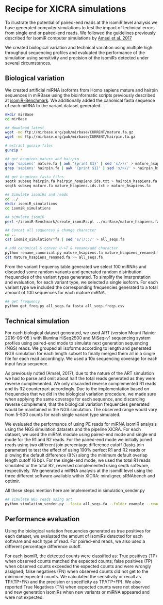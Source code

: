 # Recipe for XICRA simulations

To illustrate the potential of paired-end reads at the isomiR level analysis we have generated computer simulations to test the impact of technical errors from single end or paired-end reads. We followed the guidelines previously described for isomiR computer simulations by [Amsel et al. 2017](https://bmcbioinformatics.biomedcentral.com/articles/10.1186/s12859-017-1772-z)

We created biological variation and technical variation using multiple high throughput sequencing profiles and evaluated the performance of the simulation using sensitivity and precision of the isomiRs detected under several circumstances. 

## Biological variation

We created artificial miRNA isoforms from Homo sapiens mature and hairpin sequences in miRBase using the bioinformatic scripts previously described at [isomiR-Benchmark](https://github.com/DanielAmsel/isomiR-Benchmark). We additionally added the canonical fasta sequence of each miRNA to the variant dataset generated. 

```sh
mkdir mirBase
cd mirBase

## download latest
wget -nd ftp://mirbase.org/pub/mirbase/CURRENT/mature.fa.gz
wget -nd ftp://mirbase.org/pub/mirbase/CURRENT/hairpin.fa.gz

# extract gunzip files
gunzip *

## get hsapiens mature and hairpin
grep 'sapiens' mature.fa | awk '{print $1}' | sed 's/>//' > mature_hsapiens.ids.txt
grep 'sapiens' hairpin.fa | awk '{print $1}' | sed 's/>//' > hairpin_hsapiens.ids.txt

## get hsapiens fasta files
seqtk subseq hairpin.fa hairpin_hsapiens.ids.txt > hairpin_hsapiens.fa
seqtk subseq mature.fa mature_hsapiens.ids.txt > mature_hsapiens.fa

## Simulate isomiRs and reads
cd ../
mkdir isomiR_simulations
cd isomiR_simulations

## simulate isomiR
perl ~/isomiR-Benchmark/create_isomiRs.pl ../mirBase/mature_hsapiens.fa ../mirBase/hairpin_hsapiens.fa

## Concat all sequences & change character
cd ..
cat isomiR_simulation/*fa | sed 's/|/::/' > all_seqs.fa

# add canonical & conver U->T & rename/add character
python rename_canonical.py mature_hsapiens.fa mature_hsapiens_renamed.fa
cat mature_hsapiens_renamed.fa >> all_seqs.fa


```

From the variant frequency table generated we select 100 miRNAs and discarded some random variants and generated random distribution frequencies of the variant types generated. To simplify the interpretation and evaluation, for each variant type, we selected a single isoform. For each variant type we included the corresponding frequencies generated to a total amount of 100 sequences for each mature miRNA. 

```sh
## get frequency
python get_freq.py all_seqs.fa fasta all_seqs.freqs.csv
```

## Technical simulation

For each biological dataset generated, we used ART (version Mount Rainier 2016–06-05 ) with Illumina HiSeq2500 and MiSeq-v1 sequencing system profiles using paired-end mode to simulate next generation sequencing (NGS) reads. We grouped all isoforms according to length and generated NGS simulation for each length subset to finally merged them all in a single file for each read accordingly. We used a 10x sequencing coverage for each input fasta sequence. 

As previously noted (Amsel, 2017), due to the nature of the ART simulation we had to parse and omit about half the total reads generated as they were reverse complemented. We only discarded reverse complemented R1 reads and its R2 counterpart accordingly. Due to the implementation based on frequencies that we did in the biological variation procedure, we made sure when applying the same coverage for each sequence, and discarding reverse complement, that the biological variation frequencies generated would be maintained in the NGS simulation. The observed range would vary from 5-500 counts for each single variant type simulated. 

We evaluated the performance of using PE reads for miRNA isomiR analysis using the NGS simulation datasets and the pipeline XICRA. For each dataset, we used the miRNA module using paired-end mode and single end mode for the R1 and R2 reads. For the paired-end mode we initially joined reads using two different join percentage difference cutoff (fastq-join parameter) to test the effect of using 100% perfect R1 and R2 reads or allowing the default difference (8%) along the minimum default overlap length cutoff (6 bp). For the single-end mode, we used the total R1 reads simulated or the total R2, reversed complemented using seqtk software, respectively. We generated a miRNA analysis at the isomiR level using the three different software available within XICRA: miraligner, sRNAbench and optimir.

All these steps mention here are implemented in simulation_sender.py

```sh
## simulate NGS reads using art
python simulation_sender.py --fasta all_seqs.fa --folder example --reads PE --seqSys HS25 --fcov 10 -t 2 --freqs all_seqs.freqs.csv -n 10 -r 10 --art_bin ./art_illumina -m 50 -s 5 --database db_mirbase
```

## Performance evaluation

Using the biological variation frequencies generated as true positives for each dataset, we evaluated the amount of isomiRs detected for each software and each type of read. For paired-end reads, we also used a different percentage difference cutoff. 

For each isomiR, the detected counts were classified as: True positives (TP) when observed counts matched the expected counts; false positives (FP) when observed counts exceeded the expected counts and were wrongly assigned; false negatives (FN) when observed counts did not get to the minimum expected counts. We calculated the sensitivity or recall as TP/(TP+FN) and the precision or specificity as TP/(TP+FP). We also reported True Negatives (TN) when expected counts were not observed and new generation isomiRs when new variants or miRNA appeared and were not expected. 
